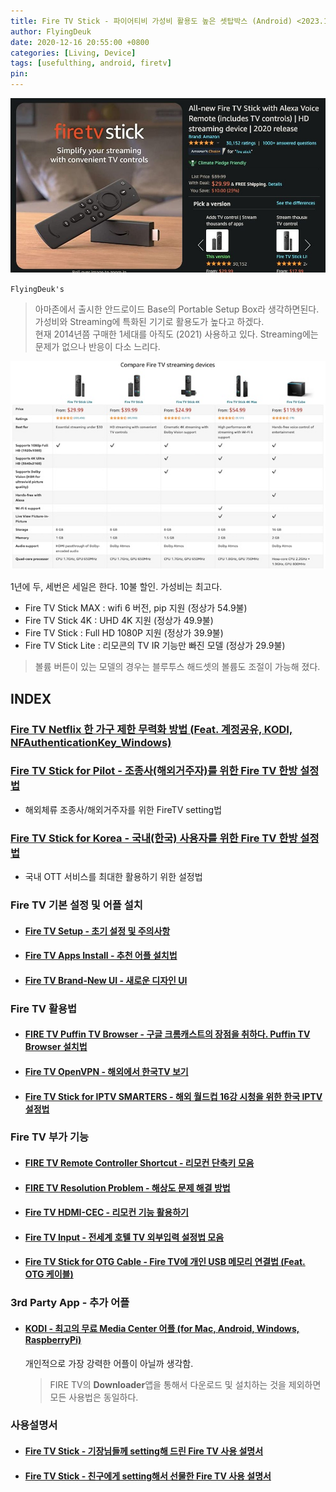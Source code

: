 ```yaml
---
title: Fire TV Stick - 파이어티비 가성비 활용도 높은 셋탑박스 (Android) <2023.12.21 Updated>
author: FlyingDeuk
date: 2020-12-16 20:55:00 +0800
categories: [Living, Device]
tags: [usefulthing, android, firetv]
pin:
---
```


![fire](/img/living/fire/stick.jpg)


`FlyingDeuk's`
> 아마존에서 출시한 안드로이드 Base의 Portable Setup Box라 생각하면된다.  <br>
가성비와 Streaming에 특화된 기기로 활용도가 높다고 하겠다. <br>
현재 2014년쯤 구매한 1세대를 아직도 (2021) 사용하고 있다. Streaming에는 문제가 없으나 반응이 다소 느리다.

![fire](/img/living/fire/firetvpilot1.jpg)

1년에 두, 세번은 세일은 한다. 10불 할인. 가성비는 최고다.

- Fire TV Stick MAX : wifi 6 버전, pip 지원 (정상가 54.9불)<br>
- Fire TV Stick 4K : UHD 4K 지원 (정상가 49.9불)<br>
- Fire TV Stick : Full HD 1080P 지원 (정상가 39.9불)<br>
- Fire TV Stick Lite : 리모콘의 TV IR 기능만 빠진 모델 (정상가 29.9불)<br>
> 볼륨 버튼이 있는 모델의 경우는 블루투스 해드셋의 볼륨도 조절이 가능해 졌다.

## INDEX

### [Fire TV Netflix 한 가구 제한 무력화 방법 (Feat. 계정공유, KODI, NFAuthenticationKey_Windows)](/posts/FireTV-netflix/)

### [Fire TV Stick for Pilot - 조종사(해외거주자)를 위한 Fire TV 한방 설정법](/posts/FireTV-pilot/)
- 해외체류 조종사/해외거주자를 위한 FireTV setting법

### [Fire TV Stick for Korea - 국내(한국) 사용자를 위한 Fire TV 한방 설정법](/posts/FireTV-korea/)
- 국내 OTT 서비스를 최대한 활용하기 위한 설정법

### Fire TV 기본 설정 및 어플 설치
- #### [Fire TV Setup - 초기 설정 및 주의사항](/posts/Fire-TV/)

- #### [Fire TV Apps Install - 추천 어플 설치법](/posts/Fire-TV1/)

- #### [Fire TV Brand-New UI - 새로운 디자인 UI](/posts/FireTV-new/)

### Fire TV 활용법
- #### [FIRE TV Puffin TV Browser - 구글 크롬캐스트의 장점을 취하다. Puffin TV Browser 설치법](/posts/FireTV-puffin/)

- #### [Fire TV OpenVPN  - 해외에서 한국TV 보기](/posts/Fire-TV-VPN/)

- #### [Fire TV Stick for IPTV SMARTERS - 해외 월드컵 16강 시청을 위한 한국 IPTV 설정법](/posts/FireTV-iptvsmarter/)

### Fire TV 부가 기능
- #### [FIRE TV Remote Controller Shortcut - 리모컨 단축키 모음](/posts/FireTV-remote/)

- #### [FIRE TV Resolution Problem - 해상도 문제 해결 방법](/posts/FireTV-resolution/)

- #### [Fire TV HDMI-CEC - 리모컨 기능 활용하기](/posts/FireHDMI/)

- #### [Fire TV Input - 전세계 호텔 TV 외부입력 설정법 모음](/posts/TVinput/)

- #### [Fire TV Stick for OTG Cable - Fire TV에 개인 USB 메모리 연결법 (Feat. OTG 케이블)](/posts/FireTVOTG/)

### 3rd Party App - 추가 어플

- #### [KODI - 최고의 무료 Media Center 어플 (for Mac, Android, Windows, RaspberryPi)](/posts/KODI/)
  개인적으로 가장 강력한 어플이 아닐까 생각함.
  >FIRE TV의 **Downloader**앱을 통해서 다운로드 및 설치하는 것을 제외하면 모든 사용법은 동일하다.


### 사용설명서
- #### [Fire TV Stick - 기장님들께 setting해 드린 Fire TV 사용 설명서](/posts/FireTV-captain/)
- #### [Fire TV Stick - 친구에게 setting해서 선물한 Fire TV 사용 설명서](/posts/FireTV-friend/)
